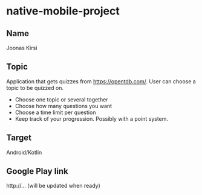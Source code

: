 # native-mobile-project

## Name
Joonas Kirsi

## Topic
Application that gets quizzes from https://opentdb.com/. User can choose a topic to be quizzed on.
- Choose one topic or several together
- Choose how many questions you want
- Choose a time limit per question
- Keep track of your progression. Possibly with a point system.

## Target
Android/Kotlin

## Google Play link
http://… (will be updated when ready)
